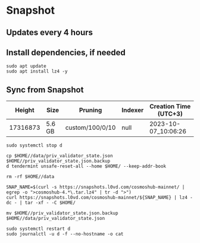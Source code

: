 # Snapshot

## Updates every 4 hours

## Install dependencies, if needed
```
sudo apt update
sudo apt install lz4 -y
```

## Sync from Snapshot  
| Height  | Size | Pruning | Indexer | Creation Time (UTC+3) |
| --------- | --------- | --------- | --------- | --------- |
| 17316873  | 5.6 GB  | custom/100/0/10 | null | 2023-10-07_10:06:26 |

```
sudo systemctl stop d

cp $HOME//data/priv_validator_state.json $HOME//priv_validator_state.json.backup
d tendermint unsafe-reset-all --home $HOME/ --keep-addr-book

rm -rf $HOME//data 

SNAP_NAME=$(curl -s https://snapshots.l0vd.com/cosmoshub-mainnet/ | egrep -o ">cosmoshub-4.*\.tar.lz4" | tr -d ">")
curl https://snapshots.l0vd.com/cosmoshub-mainnet/${SNAP_NAME} | lz4 -dc - | tar -xf - -C $HOME/

mv $HOME//priv_validator_state.json.backup $HOME//data/priv_validator_state.json

sudo systemctl restart d
sudo journalctl -u d -f --no-hostname -o cat